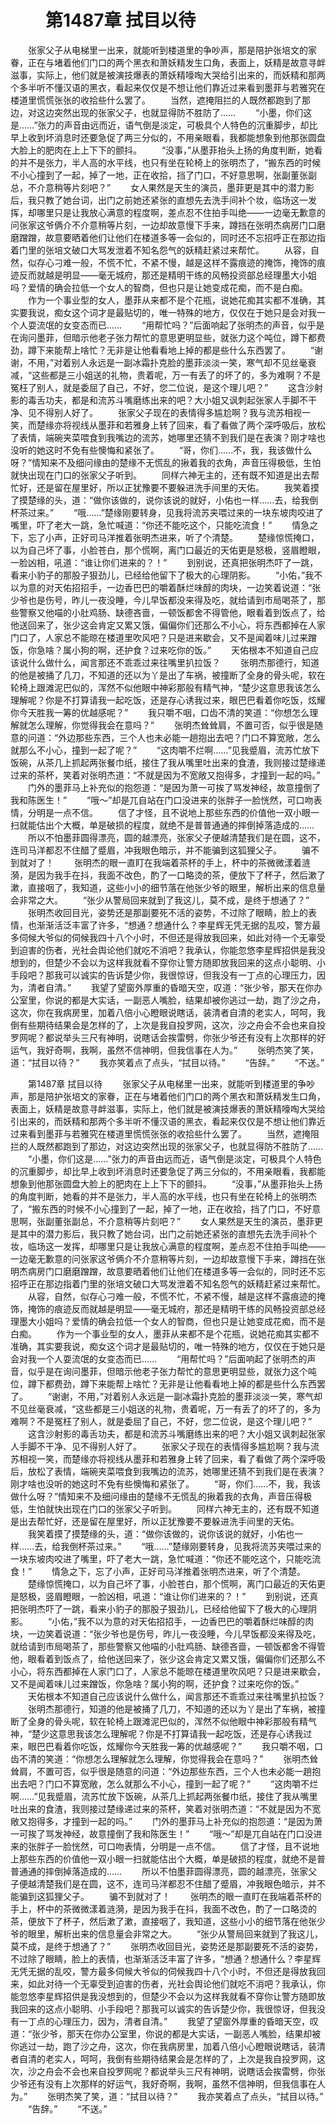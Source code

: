 # 　　第1487章 拭目以待
　　张家父子从电梯里一出来，就能听到楼道里的争吵声，那是陪护张培文的家眷，正在与堵着他们门口的两个黑衣和萧妖精发生口角，表面上，妖精是故意寻衅滋事，实际上，他们就是被演技爆表的萧妖精嚎啕大哭给引出来的，而妖精和那两个多半听不懂汉语的黑衣，看起来仅仅是不想让他们靠近过来看到墨菲与若雅究在楼道里慌慌张张的收拾些什么罢了。
　　当然，遮掩阻拦的人既然都跑到了那边，对这边突然出现的张家父子，也就显得防不胜防了……
　　“小墨，你们这是……”张力的声音由远而近，语气倒是淡定，可极具个人特色的沉重脚步，却比早上收到坏消息时还要急促了两三分似的，不用亲眼看，我都能想象到他那张圆盘大脸上的肥肉在上上下下的颤抖。
　　“没事，”从墨菲抬头上扬的角度判断，她看的并不是张力，半人高的水平线，也只有坐在轮椅上的张明杰了，“搬东西的时候不小心撞到了一起，掉了一地，正在收拾，挡了门口，不好意思啊，张副董张副总，不介意稍等片刻吧？”
　　女人果然是天生的演员，墨菲更是其中的潜力影后，我只教了她台词，出门之前她还紧张的直想先去洗手间补个妆，临场这一发挥，却哪里只是让我放心满意的程度啊，差点忍不住拍手叫绝——一边毫无歉意的问张家这爷俩介不介意稍等片刻，一边却故意慢下手来，蹲挡在张明杰病房门口磨磨蹭蹭，故意要晒着他们让他们在楼道多等一会似的，同时还不忘招呼正在那边指着门里的张培文破口大骂发泄着不知名怨气的妖精赶紧过来帮忙。
　　从容，自然，似存心刁难一般，不慌不忙，不紧不慢，越是这样不露痕迹的掩饰，掩饰的痕迹反而就越是明显——毫无城府，那还是精明干练的风畅投资部总经理墨大小姐吗？爱情的确会拉低一个女人的智商，但也只是让她变成花痴，而不是白痴。
　　作为一个事业型的女人，墨菲从来都不是个花瓶，说她花痴其实都不准确，其实要我说，痴女这个词才是最贴切的，唯一特殊的地方，仅仅在于她只是会对我一个人耍流氓的女变态而已……
　　“用帮忙吗？”后面响起了张明杰的声音，似乎是在询问墨菲，但暗示他老子张力帮忙的意思更明显些，就张力这个吨位，蹲下都费劲，蹲下来能帮上啥忙？无非是让他看看地上掉的都是些什么东西罢了。
　　“谢谢，不用，”对着别人永远是一副冰霜扑克脸的墨菲淡淡一笑，寒气却不见丝毫衰减，“这些都是三小姐送的礼物，贵着呢，万一有丢了的坏了的，多为难啊？不是冤枉了别人，就是委屈了自己，不好，您二位说，是这个理儿吧？”
　　这含沙射影的毒舌功夫，都是和流苏斗嘴磨练出来的吧？大小姐又讽刺起张家人手脚不干净、见不得别人好了。
　　张家父子现在的表情得多尴尬啊？我与流苏相视一笑，而楚缘亦将视线从墨菲和若雅身上转了回来，看了看做了两个深呼吸后，放松了表情，端碗夹菜喂食到我嘴边的流苏，她哪里还猜不到我们是在表演？刚才啥也没听的她这时不免有些懊悔和紧张了。
　　“哥，你们……不，我，我该做什么呀？”情知来不及细问缘由的楚缘不无慌乱的揪着我的衣角，声音压得极低，生怕就快出现在门口的张家父子听到。
　　同样六神无主的，还有既不知道是出去帮忙好，还是留在屋里好，所以正犹豫要不要躲进洗手间里的天佑。
　　我笑着摸了摸楚缘的头，道：“做你该做的，说你该说的就好，小佑也一样……去，给我倒杯茶过来。”
　　“哦……”楚缘刚要转身，见我将流苏夹喂过来的一块东坡肉咬进了嘴里，吓了老大一跳，急忙喊道：“你还不能吃这个，只能吃流食！”
　　情急之下，忘了小声，正好司马洋推着张明杰进来，听了个清楚。
　　楚缘惊慌掩口，以为自己坏了事，小脸苍白，那个慌啊，离门口最近的天佑更是怒极，竖眉瞪眼，一脸凶相，吼道：“谁让你们进来的？！”
　　到别说，还真把张明杰吓了一跳，看来小豹子的那股子狠劲儿，已经给他留下了极大的心理阴影。
　　“小佑，”我不以为意的对天佑招招手，一边香巴巴的嚼着酥烂味醇的肉块，一边笑着说道：“张少爷也是伤号，昨儿一夜没睡，今儿早饭都没来得及吃，就给请到市局喝茶了，那些警察又他喵的小肚鸡肠、缺德吝啬，一顿饭都舍不得管他，眼看着到饭点了，给他送回来了，张少这会肯定又累又饿，偏偏你们还那么不小心，将东西都掉在人家门口了，人家总不能晾在楼道里吹风吧？只是进来歇会，又不是闻着味儿过来蹭饭，你急啥？属小狗的啊，还护食？过来吃你的饭。”
　　天佑根本不知道自己应该说什么做什么，闻言那还不乖乖过来往嘴里扒拉饭？
　　张明杰那德行，知道的他是被捅了几刀，不知道的还以为丫是出了车祸，被撞断了全身的骨头呢，软在轮椅上跟滩泥巴似的，浑然不似他眼中神彩那般有精气神，“楚少这意思我该怎么理解呢？你是不打算请我一起吃饭，还是存心诱我过来，眼巴巴看着你吃饭，炫耀你今天胜我一筹的优越感呢？”
　　我只嚼不咽，口齿不清的笑道：“你想怎么理解就怎么理解，你觉得我会在意吗？”
　　张明杰耸耸肩，不置可否，似乎很是随意的问道：“外边那些东西，三个人也未必能一趟抱出去吧？门口不算宽敞，怎么就那么不小心，撞到一起了呢？”
　　“这肉嚼不烂啊……”见我蹙眉，流苏忙放下饭碗，从茶几上抓起两张餐巾纸，接住了我从嘴里吐出来的食渣，我则接过楚缘递过来的茶杯，笑着对张明杰道：“不就是因为不宽敞又抱得多，才撞到一起的吗。”
　　门外的墨菲马上补充似的抱怨道：“是因为萧一可挨了骂发神经，故意撞倒了我和陈医生！”
　　“哦～”却是兀自站在门口没进来的张胖子一脸恍然，可口吻表情，分明是一点不信。
　　信了才怪，且不说地上那些东西的价值他一双小眼一扫就能估出个大概，单是破损的程度，就绝不是普普通通的摔倒掉落造成的……
　　所以不怕墨菲圆得漂亮，圆的越漂亮，张家父子便越清楚我们是在圆，这不，连司马洋都忍不住醋了蹙眉，冲我眼色暗示，并不能骗到这狐狸父子。
　　骗不到就对了！
　　张明杰的眼一直盯在我端着茶杯的手上，杯中的茶微微漾着涟漪，是因为我手在抖，我面不改色，酌了一口略烫的茶，便放下了杯子，然后漱了漱，直接咽了，我知道，这些小小的细节落在他张少爷的眼里，解析出来的信息量会非常之大。
　　“张少从警局回来就到了我这儿，莫不成，是终于想通了？”
　　张明杰收回目光，姿势还是那副要死不活的姿势，不过除了眼睛，脸上的表情，也渐渐活泛丰富了许多，“想通？想通什么？李星辉无凭无据的乱咬，警方最多伺候大爷似的伺候我四十八个小时，不但还是得放我回来，如此对待一个无辜受到迫害的伤者，光社会舆论他们就吃不消吧？我承认，你能忽悠李星辉招供是我没想到的，但楚少不会以为这样我就看不穿你让警方随即放我回来的这点小聪明、小手段吧？那我可以诚实的告诉楚少你，我很惊讶，但我没有一丁点的心理压力，因为，清者自清。”
　　我望了望窗外厚重的昏暗天空，叹道：“张少爷，那天在你办公室里，你说的都是大实话，一副恶人嘴脸，结果却被你逃过一劫，跑了沙之舟，这次，你在我病房里，加着八倍小心瞪眼说瞎话，装清者自清的老实人，呵呵，我倒有些期待结果会是怎样的了，上次是我自投罗网，这次，沙之舟会不会也来自投罗网呢？都说举头三尺有神明，说瞎话会挨雷劈，你张少爷还有没有上次那样的好运气，我好奇啊，我啊，虽然不信神明，但我信事在人为。”
　　张明杰笑了笑，道：“拭目以待？”
　　我亦笑着点了点头，“拭目以待。”
　　“告辞。”
　　“不送。”

　　第1487章 拭目以待
　　张家父子从电梯里一出来，就能听到楼道里的争吵声，那是陪护张培文的家眷，正在与堵着他们门口的两个黑衣和萧妖精发生口角，表面上，妖精是故意寻衅滋事，实际上，他们就是被演技爆表的萧妖精嚎啕大哭给引出来的，而妖精和那两个多半听不懂汉语的黑衣，看起来仅仅是不想让他们靠近过来看到墨菲与若雅究在楼道里慌慌张张的收拾些什么罢了。
　　当然，遮掩阻拦的人既然都跑到了那边，对这边突然出现的张家父子，也就显得防不胜防了……
　　“小墨，你们这是……”张力的声音由远而近，语气倒是淡定，可极具个人特色的沉重脚步，却比早上收到坏消息时还要急促了两三分似的，不用亲眼看，我都能想象到他那张圆盘大脸上的肥肉在上上下下的颤抖。
　　“没事，”从墨菲抬头上扬的角度判断，她看的并不是张力，半人高的水平线，也只有坐在轮椅上的张明杰了，“搬东西的时候不小心撞到了一起，掉了一地，正在收拾，挡了门口，不好意思啊，张副董张副总，不介意稍等片刻吧？”
　　女人果然是天生的演员，墨菲更是其中的潜力影后，我只教了她台词，出门之前她还紧张的直想先去洗手间补个妆，临场这一发挥，却哪里只是让我放心满意的程度啊，差点忍不住拍手叫绝——一边毫无歉意的问张家这爷俩介不介意稍等片刻，一边却故意慢下手来，蹲挡在张明杰病房门口磨磨蹭蹭，故意要晒着他们让他们在楼道多等一会似的，同时还不忘招呼正在那边指着门里的张培文破口大骂发泄着不知名怨气的妖精赶紧过来帮忙。
　　从容，自然，似存心刁难一般，不慌不忙，不紧不慢，越是这样不露痕迹的掩饰，掩饰的痕迹反而就越是明显——毫无城府，那还是精明干练的风畅投资部总经理墨大小姐吗？爱情的确会拉低一个女人的智商，但也只是让她变成花痴，而不是白痴。
　　作为一个事业型的女人，墨菲从来都不是个花瓶，说她花痴其实都不准确，其实要我说，痴女这个词才是最贴切的，唯一特殊的地方，仅仅在于她只是会对我一个人耍流氓的女变态而已……
　　“用帮忙吗？”后面响起了张明杰的声音，似乎是在询问墨菲，但暗示他老子张力帮忙的意思更明显些，就张力这个吨位，蹲下都费劲，蹲下来能帮上啥忙？无非是让他看看地上掉的都是些什么东西罢了。
　　“谢谢，不用，”对着别人永远是一副冰霜扑克脸的墨菲淡淡一笑，寒气却不见丝毫衰减，“这些都是三小姐送的礼物，贵着呢，万一有丢了的坏了的，多为难啊？不是冤枉了别人，就是委屈了自己，不好，您二位说，是这个理儿吧？”
　　这含沙射影的毒舌功夫，都是和流苏斗嘴磨练出来的吧？大小姐又讽刺起张家人手脚不干净、见不得别人好了。
　　张家父子现在的表情得多尴尬啊？我与流苏相视一笑，而楚缘亦将视线从墨菲和若雅身上转了回来，看了看做了两个深呼吸后，放松了表情，端碗夹菜喂食到我嘴边的流苏，她哪里还猜不到我们是在表演？刚才啥也没听的她这时不免有些懊悔和紧张了。
　　“哥，你们……不，我，我该做什么呀？”情知来不及细问缘由的楚缘不无慌乱的揪着我的衣角，声音压得极低，生怕就快出现在门口的张家父子听到。
　　同样六神无主的，还有既不知道是出去帮忙好，还是留在屋里好，所以正犹豫要不要躲进洗手间里的天佑。
　　我笑着摸了摸楚缘的头，道：“做你该做的，说你该说的就好，小佑也一样……去，给我倒杯茶过来。”
　　“哦……”楚缘刚要转身，见我将流苏夹喂过来的一块东坡肉咬进了嘴里，吓了老大一跳，急忙喊道：“你还不能吃这个，只能吃流食！”
　　情急之下，忘了小声，正好司马洋推着张明杰进来，听了个清楚。
　　楚缘惊慌掩口，以为自己坏了事，小脸苍白，那个慌啊，离门口最近的天佑更是怒极，竖眉瞪眼，一脸凶相，吼道：“谁让你们进来的？！”
　　到别说，还真把张明杰吓了一跳，看来小豹子的那股子狠劲儿，已经给他留下了极大的心理阴影。
　　“小佑，”我不以为意的对天佑招招手，一边香巴巴的嚼着酥烂味醇的肉块，一边笑着说道：“张少爷也是伤号，昨儿一夜没睡，今儿早饭都没来得及吃，就给请到市局喝茶了，那些警察又他喵的小肚鸡肠、缺德吝啬，一顿饭都舍不得管他，眼看着到饭点了，给他送回来了，张少这会肯定又累又饿，偏偏你们还那么不小心，将东西都掉在人家门口了，人家总不能晾在楼道里吹风吧？只是进来歇会，又不是闻着味儿过来蹭饭，你急啥？属小狗的啊，还护食？过来吃你的饭。”
　　天佑根本不知道自己应该说什么做什么，闻言那还不乖乖过来往嘴里扒拉饭？
　　张明杰那德行，知道的他是被捅了几刀，不知道的还以为丫是出了车祸，被撞断了全身的骨头呢，软在轮椅上跟滩泥巴似的，浑然不似他眼中神彩那般有精气神，“楚少这意思我该怎么理解呢？你是不打算请我一起吃饭，还是存心诱我过来，眼巴巴看着你吃饭，炫耀你今天胜我一筹的优越感呢？”
　　我只嚼不咽，口齿不清的笑道：“你想怎么理解就怎么理解，你觉得我会在意吗？”
　　张明杰耸耸肩，不置可否，似乎很是随意的问道：“外边那些东西，三个人也未必能一趟抱出去吧？门口不算宽敞，怎么就那么不小心，撞到一起了呢？”
　　“这肉嚼不烂啊……”见我蹙眉，流苏忙放下饭碗，从茶几上抓起两张餐巾纸，接住了我从嘴里吐出来的食渣，我则接过楚缘递过来的茶杯，笑着对张明杰道：“不就是因为不宽敞又抱得多，才撞到一起的吗。”
　　门外的墨菲马上补充似的抱怨道：“是因为萧一可挨了骂发神经，故意撞倒了我和陈医生！”
　　“哦～”却是兀自站在门口没进来的张胖子一脸恍然，可口吻表情，分明是一点不信。
　　信了才怪，且不说地上那些东西的价值他一双小眼一扫就能估出个大概，单是破损的程度，就绝不是普普通通的摔倒掉落造成的……
　　所以不怕墨菲圆得漂亮，圆的越漂亮，张家父子便越清楚我们是在圆，这不，连司马洋都忍不住醋了蹙眉，冲我眼色暗示，并不能骗到这狐狸父子。
　　骗不到就对了！
　　张明杰的眼一直盯在我端着茶杯的手上，杯中的茶微微漾着涟漪，是因为我手在抖，我面不改色，酌了一口略烫的茶，便放下了杯子，然后漱了漱，直接咽了，我知道，这些小小的细节落在他张少爷的眼里，解析出来的信息量会非常之大。
　　“张少从警局回来就到了我这儿，莫不成，是终于想通了？”
　　张明杰收回目光，姿势还是那副要死不活的姿势，不过除了眼睛，脸上的表情，也渐渐活泛丰富了许多，“想通？想通什么？李星辉无凭无据的乱咬，警方最多伺候大爷似的伺候我四十八个小时，不但还是得放我回来，如此对待一个无辜受到迫害的伤者，光社会舆论他们就吃不消吧？我承认，你能忽悠李星辉招供是我没想到的，但楚少不会以为这样我就看不穿你让警方随即放我回来的这点小聪明、小手段吧？那我可以诚实的告诉楚少你，我很惊讶，但我没有一丁点的心理压力，因为，清者自清。”
　　我望了望窗外厚重的昏暗天空，叹道：“张少爷，那天在你办公室里，你说的都是大实话，一副恶人嘴脸，结果却被你逃过一劫，跑了沙之舟，这次，你在我病房里，加着八倍小心瞪眼说瞎话，装清者自清的老实人，呵呵，我倒有些期待结果会是怎样的了，上次是我自投罗网，这次，沙之舟会不会也来自投罗网呢？都说举头三尺有神明，说瞎话会挨雷劈，你张少爷还有没有上次那样的好运气，我好奇啊，我啊，虽然不信神明，但我信事在人为。”
　　张明杰笑了笑，道：“拭目以待？”
　　我亦笑着点了点头，“拭目以待。”
　　“告辞。”
　　“不送。”

